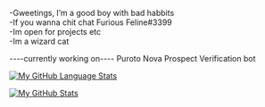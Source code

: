 -Gweetings, I’m a good boy with bad habbits \
-If you wanna chit chat Furious Feline#3399 \
-Im open for projects etc\
-Im a wizard cat

----currently working on----
Puroto
Nova Prospect 
Verification bot

 [![My GitHub Language Stats](https://github-readme-stats.vercel.app/api/top-langs/?username=FissionFeline&langs_count=5&theme=tokyonight)]()


[![My GitHub Stats](https://github-readme-stats.vercel.app/api/?username=FissionFeline&count_private=true&theme=tokyonight&showicons=true)]()















<!---
FissionFeline/FissionFeline is a ✨ special ✨ repository because its `README.md` (this file) appears on your GitHub profile.
You can click the Preview link to take a look at your changes.
--->
